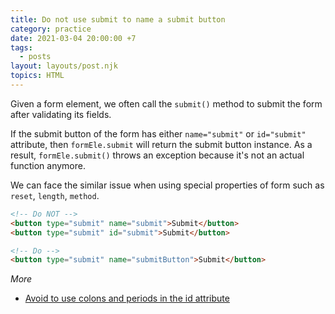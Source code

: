 ```yaml
---
title: Do not use submit to name a submit button
category: practice
date: 2021-03-04 20:00:00 +7
tags:
  - posts
layout: layouts/post.njk
topics: HTML
---
```


Given a form element, we often call the `submit()` method to submit the form after validating its fields.

If the submit button of the form has either `name="submit"` or `id="submit"` attribute, then `formEle.submit` will return the submit button instance.
As a result, `formEle.submit()` throws an exception because it's not an actual function anymore.

We can face the similar issue when using special properties of form such as `reset`, `length`, `method`.

```html
<!-- Do NOT -->
<button type="submit" name="submit">Submit</button>
<button type="submit" id="submit">Submit</button>

<!-- Do -->
<button type="submit" name="submitButton">Submit</button>
```

_More_

* [Avoid to use colons and periods in the id attribute](/avoid-to-use-colons-and-periods-in-the-id-attribute.html)